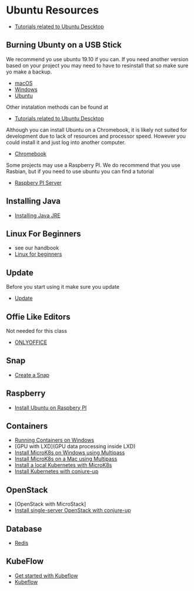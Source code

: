 # Ubuntu Resources

* [Tutorials related to Ubuntu Descktop](https://ubuntu.com/tutorials?topic=desktop)

## Burning Ubunty on a USB Stick

We recommend yo use ubuntu 19.10 if you can. If you need another version
based on your project you may need to have to resinstall that so make
sure yo make a backup.

* [macOS](https://ubuntu.com/tutorials/tutorial-create-a-usb-stick-on-macos#1-overview)
* [Windows](https://ubuntu.com/tutorials/tutorial-create-a-usb-stick-on-windows#1-overview)
* [Ubuntu](https://ubuntu.com/tutorials/tutorial-create-a-usb-stick-on-ubuntu#1-overview)

Other instalation methods can be found at

* [Tutorials related to Ubuntu Descktop](https://ubuntu.com/tutorials?topic=desktop)

Although you can install Ubuntu on a Chromebook, it is likely not suited
for development due to lack of resources and processor speed. However
you could install it and just log into another computer. 

* [Chromebook](https://ubuntu.com/tutorials/install-ubuntu-on-chromebook#1-overview)

Some projects may use a Raspberry PI. We do recommend that you use Rasbian, but if you need to use ubuntu you can find a tutorial

* [Raspbery PI Server](https://ubuntu.com/tutorials/how-to-sdcard-ubuntu-server-raspberry-pi#1-overview)

## Installing Java

* [Installing Java JRE](https://ubuntu.com/tutorials/install-jre#1-overview)

## Linux For Beginners

* see our handbook
* [Linux for beginners](https://ubuntu.com/tutorials/command-line-for-beginners#1-overview)

## Update

Before you start using it make sure you update

* [Update](https://ubuntu.com/tutorials/tutorial-upgrading-ubuntu-desktop#1-before-you-start)

## Offie Like Editors

Not needed for this class

* [ONLYOFFICE](https://www.onlyoffice.com/en/download-desktop.aspx)

## Snap

* [Create a Snap](https://ubuntu.com/tutorials/create-your-first-snap#2-getting-started)

## Raspberry

* [Install Ubuntu on Raspbery PI](https://ubuntu.com/tutorials/how-to-install-ubuntu-on-your-raspberry-pi#1-overview)

## Containers

* [Running Containers on Windows](https://ubuntu.com/tutorials/tutorial-windows-ubuntu-hyperv-containers#1-overview)
* [GPU with LXD](GPU data processing inside LXD)
* [Install MicroK8s on Windows using Multipass](https://ubuntu.com/tutorials/install-microk8s-on-windows#1-overview)
* [Install MicroK8s on a Mac using Multipass](https://ubuntu.com/tutorials/install-microk8s-on-mac-os#1-overview)
* [Install a local Kubernetes with MicroK8s](https://ubuntu.com/tutorials/install-a-local-kubernetes-with-microk8s#1-overview)
* [Install Kubernetes with conjure-up](https://ubuntu.com/tutorials/install-kubernetes-with-conjure-up#1-overview)

## OpenStack

* [OpenStack with MicroStack]
* [Install single-server OpenStack with conjure-up](https://ubuntu.com/tutorials/install-openstack-with-conjure-up#1-overview)
 
 
## Database

* [Redis](https://ubuntu.com/tutorials/deploy-clustered-redis#1-welcome)

## KubeFlow

* [Get started with Kubeflow](https://ubuntu.com/tutorials/get-started-kubeflow#1-overview)
* [Kubeflow](https://ubuntu.com/kubeflow/install)